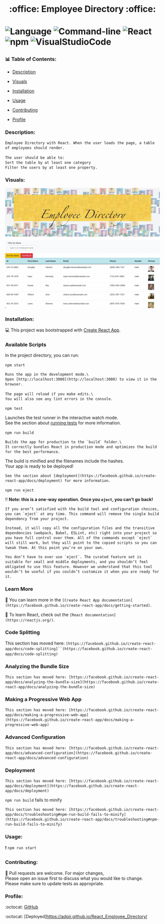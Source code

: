 <h1 align= "center"> :office: Employee Directory :office: <h1>

![Language](https://img.shields.io/badge/Languages-HTML,CSS,Javascript,-violet.svg)
![Command-line](https://img.shields.io/badge/Command-line-blueviolet.svg)
![React](https://img.shields.io/badge/React-turquoise.svg)
![npm](https://img.shields.io/badge/npm-red.svg)
![VisualStudioCode](https://img.shields.io/badge/VSC-darkblue.svg)

### :bar_chart: Table of Contents:

- [Description](#Description)

- [Visuals](#Visuals)

- [Installation](#Installation)

- [Usage](#Usage)

- [Contributing](#Contributing)

- [Profile](#Profile)

### Description:

```
Employee Directory with React. When the user loads the page, a table of employees should render.

The user should be able to:
Sort the table by at least one category
Filter the users by at least one property.
```

### Visuals:

![image](./EmptDirect.png) <br>

### Installation:

:computer: This project was bootstrapped with [Create React App](https://github.com/facebook/create-react-app).

### Available Scripts

In the project directory, you can run:

`npm start`

```
Runs the app in the development mode.\
Open [http://localhost:3000](http://localhost:3000) to view it in the browser.

The page will reload if you make edits.\
You will also see any lint errors in the console.
```

`npm test`

Launches the test runner in the interactive watch mode.\
See the section about [running tests](https://facebook.github.io/create-react-app/docs/running-tests) for more information.

`npm run build`

```
Builds the app for production to the `build` folder.\
It correctly bundles React in production mode and optimizes the build for the best performance.
```

The build is minified and the filenames include the hashes.\
Your app is ready to be deployed!

```
See the section about [deployment](https://facebook.github.io/create-react-app/docs/deployment) for more information.
```

`npm run eject`

:bangbang: **Note: this is a one-way operation. Once you `eject`, you can’t go back!**

```
If you aren’t satisfied with the build tool and configuration choices, you can `eject` at any time. This command will remove the single build dependency from your project.
```

```
Instead, it will copy all the configuration files and the transitive dependencies (webpack, Babel, ESLint, etc) right into your project so you have full control over them. All of the commands except `eject` will still work, but they will point to the copied scripts so you can tweak them. At this point you’re on your own.
```

```
You don’t have to ever use `eject`. The curated feature set is suitable for small and middle deployments, and you shouldn’t feel obligated to use this feature. However we understand that this tool wouldn’t be useful if you couldn’t customize it when you are ready for it.
```

### Learn More

:pencil: You can learn more in the `[Create React App documentation]` `(https://facebook.github.io/create-react-app/docs/getting-started)`.

:book: To learn React, check out the `[React documentation](https://reactjs.org/)`.

### Code Splitting

This section has moved here: ` [https://facebook.github.io/create-react-app/docs/code-splitting]``(https://facebook.github.io/create-react-app/docs/code-splitting) `

### Analyzing the Bundle Size

```
This section has moved here: [https://facebook.github.io/create-react-app/docs/analyzing-the-bundle-size](https://facebook.github.io/create-react-app/docs/analyzing-the-bundle-size)
```

### Making a Progressive Web App

```
This section has moved here: [https://facebook.github.io/create-react-app/docs/making-a-progressive-web-app](https://facebook.github.io/create-react-app/docs/making-a-progressive-web-app)
```

### Advanced Configuration

```
This section has moved here: [https://facebook.github.io/create-react-app/docs/advanced-configuration](https://facebook.github.io/create-react-app/docs/advanced-configuration)
```

### Deployment

```
This section has moved here: [https://facebook.github.io/create-react-app/docs/deployment](https://facebook.github.io/create-react-app/docs/deployment)
```

`npm run build` fails to minify

```
This section has moved here: [https://facebook.github.io/create-react-app/docs/troubleshooting#npm-run-build-fails-to-minify](https://facebook.github.io/create-react-app/docs/troubleshooting#npm-run-build-fails-to-minify)
```

### Usage:

:exclamation: `npm run start`

### Contributing:

:wave: Pull requests are welcome. For major changes,<br>
Please open an issue first to discuss what you would like to change.<br>
Please make sure to update tests as appropriate.

### Profile:

:octocat: [GitHub](https://github.com/adpir/React_Employee_Directory)<br>

:octocat: [Deployed]https://adpir.github.io/React_Employee_Directory/
